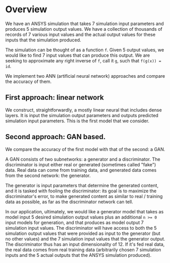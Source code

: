 # Overview

We have an ANSYS simulation that takes 7 simulation input parameters and
produces 5 simulation output values.  We have a collection of thousands of
records of 7 various input values and the actual output values for these inputs
that the simulation produced.

The simulation can be thought of as a function `f`.  Given 5 output values, we
would like to find 7 input values that can produce this output.  We are seeking
to approximate any right inverse of `f`, call it `g`, such that `f(g(x)) = id`.

We implement two ANN (artificial neural network) approaches and compare the
accuracy of them.

## First approach: linear network

We construct, straightforwardly, a mostly linear neural that includes dense
layers.  It is input the simulation output parameters and outputs predicted
simulation input parameters.  This is the first model that we consider.

## Second approach: GAN based.

We compare the accuracy of the first model with that of the second: a GAN.

A GAN consists of two subnetworks: a generator and a discriminator.  The
discriminator is input either real or generated (sometimes called "fake") data.
Real data can come from training data, and generated data comes from the second
network: the generator.

The generator is input parameters that determine the generated content, and it
is tasked with fooling the discriminator: its goal is to maximize the
discriminator's error, to make generated content as similar to real / training
data as possible, as far as the discriminator network can tell.

In our application, ultimately, we would like a generator model that takes as
model input 5 desired simulation output values plus an additional `n >= 0`
input models for generation, and that produces as model output 7 simulation
input values.  The discriminator will have access to both the 5 simulation
output values that were provided as input to the generator (but no other
values) and the 7 simulation input values that the generator output.  The
discriminator thus has an input dimensionality of 12.  If it's fed real data,
the real data comes from real training data (arbitrarily chosen 7 simulation
inputs and the 5 actual outputs that the ANSYS simulation produced).
